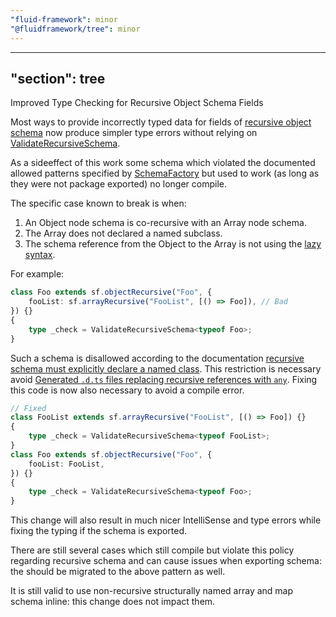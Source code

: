 ```yaml
---
"fluid-framework": minor
"@fluidframework/tree": minor
---
```

---
"section": tree
---

Improved Type Checking for Recursive Object Schema Fields

Most ways to provide incorrectly typed data for fields of [recursive object schema](https://fluidframework.com/docs/api/fluid-framework/schemafactory-class#objectrecursive-method) now produce simpler type errors without relying on [ValidateRecursiveSchema](https://fluidframework.com/docs/api/fluid-framework/validaterecursiveschema-typealias).

As a sideeffect of this work some schema which violated the documented allowed patterns specified by [SchemaFactory](https://fluidframework.com/docs/api/fluid-framework/schemafactory-class#schemafactory-remarks) but used to work (as long as they were not package exported) no longer compile.

The specific case known to break is when:

1. An Object node schema is co-recursive with an Array node schema.
2. The Array does not declared a named subclass.
3. The schema reference from the Object to the Array is not using the [lazy syntax](https://fluidframework.com/docs/api/fluid-framework/lazyitem-typealias).

For example:

```typescript
class Foo extends sf.objectRecursive("Foo", {
	fooList: sf.arrayRecursive("FooList", [() => Foo]), // Bad
}) {}
{
	type _check = ValidateRecursiveSchema<typeof Foo>;
}
```

Such a schema is disallowed according to the documentation [recursive schema must explicitly declare a named class]((https://fluidframework.com/docs/api/fluid-framework/schemafactory-class#schemafactory-remarks)).
This restriction is necessary avoid [Generated `.d.ts` files replacing recursive references with `any`](https://github.com/microsoft/TypeScript/issues/55832).
Fixing this code is now also necessary to avoid a compile error.

```typescript
// Fixed
class FooList extends sf.arrayRecursive("FooList", [() => Foo]) {}
{
	type _check = ValidateRecursiveSchema<typeof FooList>;
}
class Foo extends sf.objectRecursive("Foo", {
	fooList: FooList,
}) {}
{
	type _check = ValidateRecursiveSchema<typeof Foo>;
}
```

This change will also result in much nicer IntelliSense and type errors while fixing the typing if the schema is exported.

There are still several cases which still compile but violate this policy regarding recursive schema and can cause issues when exporting schema:
the should be migrated to the above pattern as well.

It is still valid to use non-recursive structurally named array and map schema inline: this change does not impact them.
